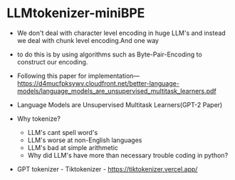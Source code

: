 # LLMtokenizer-miniBPE

* We don't deal with character level encoding in huge LLM's and instead we deal with chunk level encoding.And one way
* to do this is by using algorithms such as Byte-Pair-Encoding to construct our encoding.
* Following this paper for implementation—https://d4mucfpksywv.cloudfront.net/better-language-models/language_models_are_unsupervised_multitask_learners.pdf
* Language Models are Unsupervised Multitask Learners(GPT-2 Paper)

* Why tokenize?
  * LLM's cant spell word's
  * LLM's worse at non-English languages
  * LLM's bad at simple arithmetic
  * Why did LLM's have more than necessary trouble coding in python?

* GPT tokenizer - Tiktokenizer - https://tiktokenizer.vercel.app/